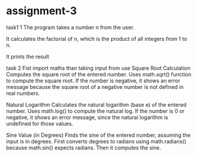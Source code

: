 # assignment-3
task1 1
The program takes a number n from the user.

It calculates the factorial of n, which is the product of all integers from 1 to n.

It prints the result 



task 2
Fist import maths than taking input from use
 Square Root Calculation
 Computes the square root of the entered number.
Uses math.sqrt() function to compute the square root.
If the number is negative, it shows an error message because the square root of a negative number is not defined in real numbers.

Natural Logarithm
Calculates the natural logarithm (base e) of the entered number.
Uses math.log() to compute the natural log.
If the number is 0 or negative, it shows an error message, since the natural logarithm is undefined for those values.


Sine Value (in Degrees) Finds the sine of the entered number, assuming the input is in degrees.
First converts degrees to radians using math.radians() because math.sin() expects radians. Then it computes the sine.



